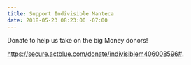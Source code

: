 ```yaml
---
title: Support Indivisible Manteca
date: 2018-05-23 08:23:00 -07:00
---
```


Donate to help us take on the big Money donors!



https://secure.actblue.com/donate/indivisiblem406008596#.